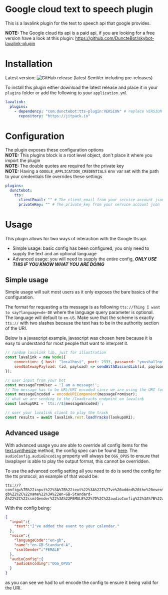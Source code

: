 # Google cloud text to speech plugin
This is a lavalink plugin for the text to speech api that google provides.

**NOTE:** The Google cloud tts api is a paid api, if you are looking for a free version have a look at this plugin: https://github.com/DuncteBot/skybot-lavalink-plugin

# Installation
Latest version: ![GitHub release (latest SemVer including pre-releases)](https://img.shields.io/github/v/release/DuncteBot/tts-plugin)

To install this plugin either download the latest release and place it in your `plugins` folder or add the following to your `application.yml`
```yml
lavalink:
  plugins:
    - dependency: "com.dunctebot:tts-plugin:VERSION" # replace VERSION with the version listed above!
      repository: "https://jitpack.io"
```

# Configuration
The plugin exposes these configuration options
<br><b>NOTE:</b> This plugins block is a root level object, don't place it where you import the plugin
<br><b>NOTE:</b> The double quotes are required for the private key
<br><b>NOTE:</b> Having a `GOOGLE_APPLICATION_CREDENTIALS` env var set with the path to your credentials file overrides these settings
```yml
plugins:
  dunctebot:
    tts:
      clientEmail: "" # The client_email from your service account json
      privateKey: "" # The private_key from your service account json
```

# Usage
This plugin allows for two ways of interaction with the Google tts api.
- Simple usage: basic config has been configured, you only need to supply the text and an optional language
- Advanced usage: you will need to supply the entire config, ***ONLY USE THIS IF YOU KNOW WHAT YOU ARE DOING***

## Simple usage
Simple usage will suit most users as it only exposes the bare basics of the configuration.

The format for requesting a tts message is as following `tts://Thing I want to say?language=de-DE` where the language query parameter is optional.
The language will default to `en-US`.
Make sure that the scheme is exactly `tts://` with two slashes because the text has to be in the authority section of the URI.

Below is a javascript example, javascript was chosen here because it is easy to understand for most people that want to interpret it.
```js
// random lavalink lib, just for illustration
const lavalink = new Node({
    connection: { host: "localhost", port: 2333, password: "youshallnotpass" },
    sendGatewayPayload: (id, payload) => sendWithDiscordLib(id, payload)
});

// user input from your bot
const messageFromUser = 'I am a message!';
// The message has to be URL/URI encoded since we are using the URI format to house the parameters
const messageEncoded = encodeURIComponent(messageFromUser);
// what we are sending to the /loadtracks endpoint on lavalink
const lookupURI = `tts://${messageEncoded}`;

// user your lavalink client to play the track
const results = await lavalink.rest.loadTracks(lookupURI);
```

## Advanced usage
With advanced usage you are able to override all config items for the [text.synthesize][gconfig] method, the config spec can be found [here][gconfig].
The `audioConfig.audioEncoding` property will always be `OGG_OPUS` to ensure that lavaplayer is able to play the output format, this cannot be overridden.

To use the advanced config setting all you need to do is send the config for the tts protocol, an example of that would be:
```
tts://?config=%7B%22input%22%3A%7B%22text%22%3A%22I%27ve%20added%20the%20event%20to%20your%20calendar.%22%7D%2C%22voice%22%3A%7B%22languageCode%22%3A%22en-gb%22%2C%22name%22%3A%22en-GB-Standard-A%22%2C%22ssmlGender%22%3A%22FEMALE%22%7D%2C%22audioConfig%22%3A%7B%22audioEncoding%22%3A%22OGG_OPUS%22%7D%7D
```
With the config being:
```json
{
  "input":{
    "text":"I've added the event to your calendar."
  },
  "voice":{
    "languageCode":"en-gb",
    "name":"en-GB-Standard-A",
    "ssmlGender":"FEMALE"
  },
  "audioConfig":{
    "audioEncoding":"OGG_OPUS"
  }
}
```
as you can see we had to url encode the config to ensure it being valid for the URI.

[gconfig]: https://cloud.google.com/text-to-speech/docs/reference/rest/v1/text/synthesize